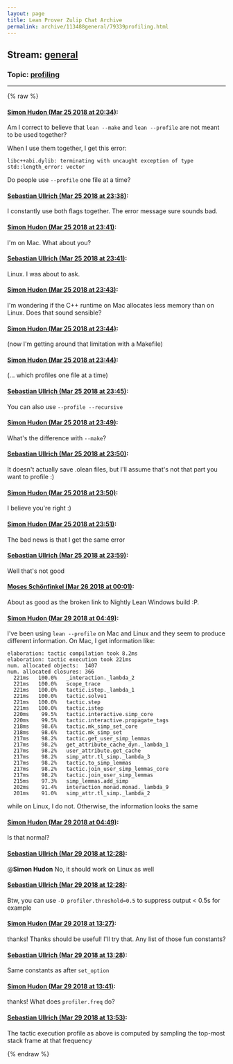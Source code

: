 ```yaml
---
layout: page
title: Lean Prover Zulip Chat Archive 
permalink: archive/113488general/79339profiling.html
---
```


## Stream: [general](index.html)
### Topic: [profiling](79339profiling.html)

---


{% raw %}
#### [ Simon Hudon (Mar 25 2018 at 20:34)](https://leanprover.zulipchat.com/#narrow/stream/113488-general/topic/profiling/near/124196289):
Am I correct to believe that `lean --make` and `lean --profile` are not meant to be used together? 

When I use them together, I get this error:

```
libc++abi.dylib: terminating with uncaught exception of type std::length_error: vector
```

Do people use `--profile` one file at a time?

#### [ Sebastian Ullrich (Mar 25 2018 at 23:38)](https://leanprover.zulipchat.com/#narrow/stream/113488-general/topic/profiling/near/124200802):
I constantly use both flags together. The error message sure sounds bad.

#### [ Simon Hudon (Mar 25 2018 at 23:41)](https://leanprover.zulipchat.com/#narrow/stream/113488-general/topic/profiling/near/124200863):
I'm on Mac. What about you?

#### [ Sebastian Ullrich (Mar 25 2018 at 23:41)](https://leanprover.zulipchat.com/#narrow/stream/113488-general/topic/profiling/near/124200866):
Linux. I was about to ask.

#### [ Simon Hudon (Mar 25 2018 at 23:43)](https://leanprover.zulipchat.com/#narrow/stream/113488-general/topic/profiling/near/124200916):
I'm wondering if the C++ runtime on Mac allocates less memory than on Linux. Does that sound sensible?

#### [ Simon Hudon (Mar 25 2018 at 23:44)](https://leanprover.zulipchat.com/#narrow/stream/113488-general/topic/profiling/near/124200957):
(now I'm getting around that limitation with a Makefile)

#### [ Simon Hudon (Mar 25 2018 at 23:44)](https://leanprover.zulipchat.com/#narrow/stream/113488-general/topic/profiling/near/124200959):
(... which profiles one file at a time)

#### [ Sebastian Ullrich (Mar 25 2018 at 23:45)](https://leanprover.zulipchat.com/#narrow/stream/113488-general/topic/profiling/near/124200966):
You can also use `--profile --recursive`

#### [ Simon Hudon (Mar 25 2018 at 23:49)](https://leanprover.zulipchat.com/#narrow/stream/113488-general/topic/profiling/near/124201067):
What's the difference with `--make`?

#### [ Sebastian Ullrich (Mar 25 2018 at 23:50)](https://leanprover.zulipchat.com/#narrow/stream/113488-general/topic/profiling/near/124201114):
It doesn't actually save .olean files, but I'll assume that's not that part you want to profile :)

#### [ Simon Hudon (Mar 25 2018 at 23:50)](https://leanprover.zulipchat.com/#narrow/stream/113488-general/topic/profiling/near/124201118):
I believe you're right :)

#### [ Simon Hudon (Mar 25 2018 at 23:51)](https://leanprover.zulipchat.com/#narrow/stream/113488-general/topic/profiling/near/124201121):
The bad news is that I get the same error

#### [ Sebastian Ullrich (Mar 25 2018 at 23:59)](https://leanprover.zulipchat.com/#narrow/stream/113488-general/topic/profiling/near/124201331):
Well that's not good

#### [ Moses Schönfinkel (Mar 26 2018 at 00:01)](https://leanprover.zulipchat.com/#narrow/stream/113488-general/topic/profiling/near/124201382):
About as good as the broken link to Nightly Lean Windows build :P.

#### [ Simon Hudon (Mar 29 2018 at 04:49)](https://leanprover.zulipchat.com/#narrow/stream/113488-general/topic/profiling/near/124348839):
I've been using `lean --profile` on Mac and Linux and they seem to produce different information. On Mac, I get information like:

```
elaboration: tactic compilation took 8.2ms
elaboration: tactic execution took 221ms
num. allocated objects:  1407
num. allocated closures: 366
  221ms   100.0%   _interaction._lambda_2
  221ms   100.0%   scope_trace
  221ms   100.0%   tactic.istep._lambda_1
  221ms   100.0%   tactic.solve1
  221ms   100.0%   tactic.step
  221ms   100.0%   tactic.istep
  220ms    99.5%   tactic.interactive.simp_core
  220ms    99.5%   tactic.interactive.propagate_tags
  218ms    98.6%   tactic.mk_simp_set_core
  218ms    98.6%   tactic.mk_simp_set
  217ms    98.2%   tactic.get_user_simp_lemmas
  217ms    98.2%   get_attribute_cache_dyn._lambda_1
  217ms    98.2%   user_attribute.get_cache
  217ms    98.2%   simp_attr.tl_simp._lambda_3
  217ms    98.2%   tactic.to_simp_lemmas
  217ms    98.2%   tactic.join_user_simp_lemmas_core
  217ms    98.2%   tactic.join_user_simp_lemmas
  215ms    97.3%   simp_lemmas.add_simp
  202ms    91.4%   interaction_monad.monad._lambda_9
  201ms    91.0%   simp_attr.tl_simp._lambda_2
```

while on Linux, I do not. Otherwise, the information looks the same

#### [ Simon Hudon (Mar 29 2018 at 04:49)](https://leanprover.zulipchat.com/#narrow/stream/113488-general/topic/profiling/near/124348841):
Is that normal?

#### [ Sebastian Ullrich (Mar 29 2018 at 12:28)](https://leanprover.zulipchat.com/#narrow/stream/113488-general/topic/profiling/near/124361454):
@**Simon Hudon** No, it should work on Linux as well

#### [ Sebastian Ullrich (Mar 29 2018 at 12:28)](https://leanprover.zulipchat.com/#narrow/stream/113488-general/topic/profiling/near/124361455):
Btw, you can use `-D profiler.threshold=0.5` to suppress output < 0.5s for example

#### [ Simon Hudon (Mar 29 2018 at 13:27)](https://leanprover.zulipchat.com/#narrow/stream/113488-general/topic/profiling/near/124363084):
thanks! Thanks should be useful! I'll try that. Any list of those fun constants?

#### [ Sebastian Ullrich (Mar 29 2018 at 13:28)](https://leanprover.zulipchat.com/#narrow/stream/113488-general/topic/profiling/near/124363129):
Same constants as after `set_option`

#### [ Simon Hudon (Mar 29 2018 at 13:41)](https://leanprover.zulipchat.com/#narrow/stream/113488-general/topic/profiling/near/124363483):
thanks! What does `profiler.freq` do?

#### [ Sebastian Ullrich (Mar 29 2018 at 13:53)](https://leanprover.zulipchat.com/#narrow/stream/113488-general/topic/profiling/near/124363782):
The tactic execution profile as above is computed by sampling the top-most stack frame at that frequency


{% endraw %}
